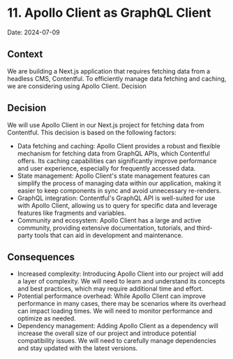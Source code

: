 # 11. Apollo Client as GraphQL Client

Date: 2024-07-09

## Context

We are building a Next.js application that requires fetching data from a headless CMS, Contentful. To efficiently manage data fetching and caching, we are considering using Apollo Client.
Decision

## Decision

We will use Apollo Client in our Next.js project for fetching data from Contentful. This decision is based on the following factors:

- Data fetching and caching: Apollo Client provides a robust and flexible mechanism for fetching data from GraphQL APIs, which Contentful offers. Its caching capabilities can significantly improve performance and user experience, especially for frequently accessed data.
- State management: Apollo Client's state management features can simplify the process of managing data within our application, making it easier to keep components in sync and avoid unnecessary re-renders.
- GraphQL integration: Contentful's GraphQL API is well-suited for use with Apollo Client, allowing us to query for specific data and leverage features like fragments and variables.
- Community and ecosystem: Apollo Client has a large and active community, providing extensive documentation, tutorials, and third-party tools that can aid in development and maintenance.

## Consequences

- Increased complexity: Introducing Apollo Client into our project will add a layer of complexity. We will need to learn and understand its concepts and best practices, which may require additional time and effort.
- Potential performance overhead: While Apollo Client can improve performance in many cases, there may be scenarios where its overhead can impact loading times. We will need to monitor performance and optimize as needed.
- Dependency management: Adding Apollo Client as a dependency will increase the overall size of our project and introduce potential compatibility issues. We will need to carefully manage dependencies and stay updated with the latest versions.
